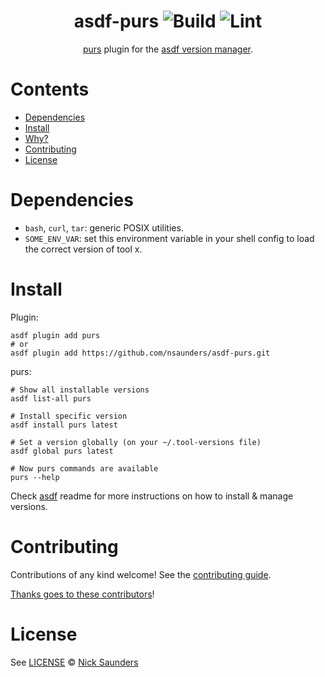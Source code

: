 <div align="center">

# asdf-purs ![Build](https://github.com/nsaunders/asdf-purs/workflows/Build/badge.svg) ![Lint](https://github.com/nsaunders/asdf-purs/workflows/Lint/badge.svg)

[purs](https://github.com/purescript/documentation) plugin for the [asdf version manager](https://asdf-vm.com).

</div>

# Contents

- [Dependencies](#dependencies)
- [Install](#install)
- [Why?](#why)
- [Contributing](#contributing)
- [License](#license)

# Dependencies

- `bash`, `curl`, `tar`: generic POSIX utilities.
- `SOME_ENV_VAR`: set this environment variable in your shell config to load the correct version of tool x.

# Install

Plugin:

```shell
asdf plugin add purs
# or
asdf plugin add https://github.com/nsaunders/asdf-purs.git
```

purs:

```shell
# Show all installable versions
asdf list-all purs

# Install specific version
asdf install purs latest

# Set a version globally (on your ~/.tool-versions file)
asdf global purs latest

# Now purs commands are available
purs --help
```

Check [asdf](https://github.com/asdf-vm/asdf) readme for more instructions on how to
install & manage versions.

# Contributing

Contributions of any kind welcome! See the [contributing guide](contributing.md).

[Thanks goes to these contributors](https://github.com/nsaunders/asdf-purs/graphs/contributors)!

# License

See [LICENSE](LICENSE) © [Nick Saunders](https://github.com/nsaunders/)
